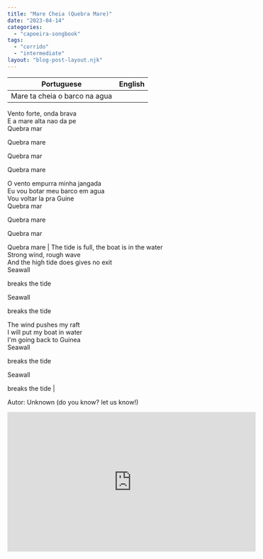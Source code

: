 ```yaml
---
title: "Mare Cheia (Quebra Mare)"
date: "2023-04-14"
categories: 
  - "capoeira-songbook"
tags: 
  - "corrido"
  - "intermediate"
layout: "blog-post-layout.njk"
---
```


| Portuguese | English |
| --- | --- |
| Mare ta cheia o barco na agua  
Vento forte, onda brava  
E a mare alta nao da pe  
Quebra mar  
  
Quebra mare  
  
Quebra mar  
  
Quebra mare  
  
O vento empurra minha jangada  
Eu vou botar meu barco em agua  
Vou voltar la pra Guine  
Quebra mar  
  
Quebra mare  
  
Quebra mar  
  
Quebra mare | The tide is full, the boat is in the water  
Strong wind, rough wave  
And the high tide does gives no exit  
Seawall  
  
breaks the tide  
  
Seawall  
  
breaks the tide  
  
The wind pushes my raft  
I will put my boat in water  
I'm going back to Guinea  
Seawall  
  
breaks the tide  
  
Seawall  
  
breaks the tide |

<figcaption>

Autor: Unknown (do you know? let us know!)

</figcaption>

<iframe width="560" height="315" src="https://www.youtube.com/embed/w59sFgZrYdM" title="YouTube video player" frameborder="0" allow="accelerometer; autoplay; clipboard-write; encrypted-media; gyroscope; picture-in-picture" allowfullscreen></iframe>
